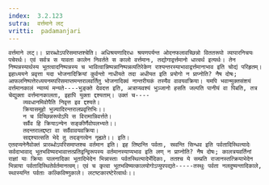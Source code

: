 ```yaml
---
index:  3.2.123
sutra:  वर्त्तमाने लट्
vritti:  padamanjari
---
```


	वर्त्तमाने लट्।। प्रारब्धोऽपरिसमाप्तश्चेति। अधिश्रयणादिरधः श्रयणपर्यन्त ओदनफलावच्छिन्नो विततरूपो व्यापारनिचयः पचेरर्थः। एवं सर्वत्र स यावता कालेन निवर्तते स कालो वर्त्तमानः, तद्योगाद्वर्त्तमानो धात्वर्थ इत्यर्थः। तेन निष्पन्नस्यार्थस्य भूतत्वादनिष्पन्नस्य च भावित्वान्निष्पन्नानिष्पन्नव्यतिरेकेण राश्यन्तरस्याभावाद्वर्त्तमानाभाव इति चोद्यं परिहृतम्। इहाध्ययने प्रवृत्ता यदा भोजनादिक्रियां कुर्वन्तो नाधीयते तदा अधीयत इति प्रयोगो न प्राप्नोति? नैष दोषः; आफलनिष्पत्तेरध्ययनमपरिसमाप्तमन्तरालवर्तितु भोजनादिक्वं नान्तरीयकं तस्यैव वावयवक्रिया। यमपि भवान्मुक्तसंशयं वर्त्तमानकालं न्याय्यं मन्यते----भुङ्क्ते देवदत्त इति, अत्राप्यवश्यं भुञ्जानो हसति जल्पति पानीयं वा पिबति, तत्र चेद्युक्ता वर्त्तमानकालता, इहापि युक्ता द्दश्यताम्। उक्तं च----
		व्यवधानमिवोपैति निवृत्त इव द्दश्यते।
		क्रियासमूहो भुज्यादिरन्तरालप्रवृत्तिभिः।।
		न च विच्छिन्नरूपोऽपि स विरामान्निवर्त्तते।
		सर्वैव हि क्रियाऽन्येन सङ्कीर्णैवोपलभ्यते।।
		तदन्तरालद्दष्टा वा सर्वैवावयवक्रिया।
		साद्दश्यात्सति भेदे तु तदङ्गत्वेन गृह्यते।। इति।
	एतदप्यनेनैवोक्तं प्रारब्धोऽपरिसमाप्तश्च वर्तमान इति। इह तिष्ठन्ति पर्वताः, स्रवन्ति सिन्धव इति पर्वतादिस्थित्यादेः सर्वदाभावाद् भूतभविष्यदभावात्तत्प्रतिद्वन्द्विरूपस्य वर्तमानस्याप्यभाव इति लण् न प्राप्नोति? नैष दोषः; कालत्रयवर्तिनां राज्ञां याः क्रियाः पालनादिका भूतादिभेदेन भिन्नास्ताः पर्वतस्थित्यादेर्भेदिकाः, ततश्च ये सम्प्रति राजानस्तत्क्रियाभेदेन भिन्नाया पर्वतादिस्थितेर्वर्तमानत्वम्। एवं च कृत्वा भूतभविष्यत्कालयोगोऽप्युपपद्यते-----तस्थुः पर्वता नलदुष्यन्तादिकाले, स्थास्यन्ति पर्वताः कल्किविष्णुकाले। लटष्टकारष्टेरेत्वार्थः।।
